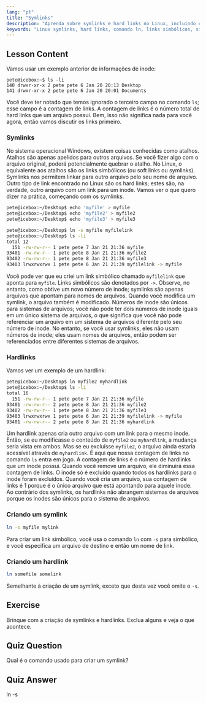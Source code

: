 ```yaml
---
lang: "pt"
title: "Symlinks"
description: "Aprenda sobre symlinks e hard links no Linux, incluindo como criá-los e gerenciá-los. Entenda suas diferenças e casos de uso com este guia para iniciantes."
keywords: "Linux symlinks, hard links, comando ln, links simbólicos, sistema de arquivos Linux, tutorial Linux, Linux para iniciantes"
---
```


## Lesson Content

Vamos usar um exemplo anterior de informações de inode:

```plaintext
pete@icebox:~$ ls -li
140 drwxr-xr-x 2 pete pete 6 Jan 20 20:13 Desktop
141 drwxr-xr-x 2 pete pete 6 Jan 20 20:01 Documents
```

Você deve ter notado que temos ignorado o terceiro campo no comando `ls`; esse campo é a contagem de links. A contagem de links é o número total de hard links que um arquivo possui. Bem, isso não significa nada para você agora, então vamos discutir os links primeiro.

### Symlinks

No sistema operacional Windows, existem coisas conhecidas como atalhos. Atalhos são apenas apelidos para outros arquivos. Se você fizer algo com o arquivo original, poderá potencialmente quebrar o atalho. No Linux, o equivalente aos atalhos são os links simbólicos (ou soft links ou symlinks). Symlinks nos permitem linkar para outro arquivo pelo seu nome de arquivo. Outro tipo de link encontrado no Linux são os hard links; estes são, na verdade, outro arquivo com um link para um inode. Vamos ver o que quero dizer na prática, começando com os symlinks.

```bash
pete@icebox:~/Desktop$ echo 'myfile' > myfile
pete@icebox:~/Desktop$ echo 'myfile2' > myfile2
pete@icebox:~/Desktop$ echo 'myfile3' > myfile3

pete@icebox:~/Desktop$ ln -s myfile myfilelink
pete@icebox:~/Desktop$ ls -li
total 12
  151 -rw-rw-r-- 1 pete pete 7 Jan 21 21:36 myfile
93401 -rw-rw-r-- 1 pete pete 8 Jan 21 21:36 myfile2
93402 -rw-rw-r-- 1 pete pete 8 Jan 21 21:36 myfile3
93403 lrwxrwxrwx 1 pete pete 6 Jan 21 21:39 myfilelink -> myfile
```

Você pode ver que eu criei um link simbólico chamado `myfilelink` que aponta para `myfile`. Links simbólicos são denotados por `->`. Observe, no entanto, como obtive um novo número de inode; symlinks são apenas arquivos que apontam para nomes de arquivos. Quando você modifica um symlink, o arquivo também é modificado. Números de inode são únicos para sistemas de arquivos; você não pode ter dois números de inode iguais em um único sistema de arquivos, o que significa que você não pode referenciar um arquivo em um sistema de arquivos diferente pelo seu número de inode. No entanto, se você usar symlinks, eles não usam números de inode; eles usam nomes de arquivos, então podem ser referenciados entre diferentes sistemas de arquivos.

### Hardlinks

Vamos ver um exemplo de um hardlink:

```bash
pete@icebox:~/Desktop$ ln myfile2 myhardlink
pete@icebox:~/Desktop$ ls -li
total 16
  151 -rw-rw-r-- 1 pete pete 7 Jan 21 21:36 myfile
93401 -rw-rw-r-- 2 pete pete 8 Jan 21 21:36 myfile2
93402 -rw-rw-r-- 1 pete pete 8 Jan 21 21:36 myfile3
93403 lrwxrwxrwx 1 pete pete 6 Jan 21 21:39 myfilelink -> myfile
93401 -rw-rw-r-- 2 pete pete 8 Jan 21 21:36 myhardlink
```

Um hardlink apenas cria outro arquivo com um link para o mesmo inode. Então, se eu modificasse o conteúdo de `myfile2` ou `myhardlink`, a mudança seria vista em ambos. Mas se eu excluísse `myfile2`, o arquivo ainda estaria acessível através de `myhardlink`. É aqui que nossa contagem de links no comando `ls` entra em jogo. A contagem de links é o número de hardlinks que um inode possui. Quando você remove um arquivo, ele diminuirá essa contagem de links. O inode só é excluído quando todos os hardlinks para o inode foram excluídos. Quando você cria um arquivo, sua contagem de links é 1 porque é o único arquivo que está apontando para aquele inode. Ao contrário dos symlinks, os hardlinks não abrangem sistemas de arquivos porque os inodes são únicos para o sistema de arquivos.

### Criando um symlink

```bash
ln -s myfile mylink
```

Para criar um link simbólico, você usa o comando `ln` com `-s` para simbólico, e você especifica um arquivo de destino e então um nome de link.

### Criando um hardlink

```bash
ln somefile somelink
```

Semelhante à criação de um symlink, exceto que desta vez você omite o `-s`.

## Exercise

Brinque com a criação de symlinks e hardlinks. Exclua alguns e veja o que acontece.

## Quiz Question

Qual é o comando usado para criar um symlink?

## Quiz Answer

ln -s
